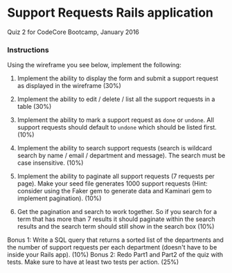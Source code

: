# Support Requests Rails application
Quiz 2 for CodeCore Bootcamp, January 2016
### Instructions
Using the wireframe you see below, implement the following:
1. Implement the ability to display the form and submit a support request as displayed in the wireframe (30%)

2. Implement the ability to edit / delete / list all the support requests in a table  (30%)

3. Implement the ability to mark a support request as `done` or `undone`. All support requests should default to `undone` which should be listed first. (10%)

4. Implement the ability to search support requests (search is wildcard search by name / email / department and message). The search must be case insensitive. (10%)

5. Implement the ability to paginate all support requests (7 requests per page). Make your seed file generates 1000 support requests (Hint: consider using the Faker gem to generate data and Kaminari gem to implement pagination). (10%)

6. Get the pagination and search to work together. So if you search for a term that has more than 7 results it should paginate within the search results and the search term should still show in the search box (10%)

Bonus 1: Write a SQL query that returns a sorted list of the departments and the number of support requests per each department (doesn't have to be inside your Rails app). (10%)
Bonus 2: Redo Part1 and Part2 of the quiz with tests. Make sure to have at least two tests per action. (25%)
